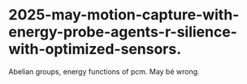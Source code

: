 # 2025-may-motion-capture-with-energy-probe-agents-r-silience-with-optimized-sensors.
Abelian groups, energy functions of pcm. May bé wrong.
